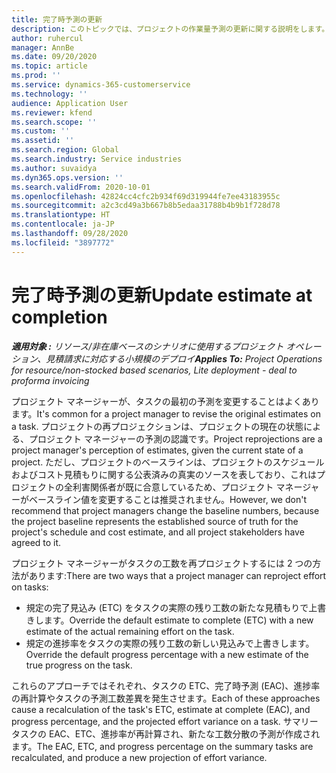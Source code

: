 ```yaml
---
title: 完了時予測の更新
description: このトピックでは、プロジェクトの作業量予測の更新に関する説明をします。
author: ruhercul
manager: AnnBe
ms.date: 09/20/2020
ms.topic: article
ms.prod: ''
ms.service: dynamics-365-customerservice
ms.technology: ''
audience: Application User
ms.reviewer: kfend
ms.search.scope: ''
ms.custom: ''
ms.assetid: ''
ms.search.region: Global
ms.search.industry: Service industries
ms.author: suvaidya
ms.dyn365.ops.version: ''
ms.search.validFrom: 2020-10-01
ms.openlocfilehash: 42824cc4cfc2b934f69d319944fe7ee43183955c
ms.sourcegitcommit: a2c3cd49a3b667b8b5edaa31788b4b9b1f728d78
ms.translationtype: HT
ms.contentlocale: ja-JP
ms.lasthandoff: 09/28/2020
ms.locfileid: "3897772"
---
```

# <a name="update-estimate-at-completion"></a><span data-ttu-id="5d49e-103">完了時予測の更新</span><span class="sxs-lookup"><span data-stu-id="5d49e-103">Update estimate at completion</span></span>

<span data-ttu-id="5d49e-104">_**適用対象 :** リソース/非在庫ベースのシナリオに使用するプロジェクト オペレーション、見積請求に対応する小規模のデプロイ_</span><span class="sxs-lookup"><span data-stu-id="5d49e-104">_**Applies To:** Project Operations for resource/non-stocked based scenarios, Lite deployment - deal to proforma invoicing_</span></span>

<span data-ttu-id="5d49e-105">プロジェクト マネージャーが、タスクの最初の予測を変更することはよくあります。</span><span class="sxs-lookup"><span data-stu-id="5d49e-105">It's common for a project manager to revise the original estimates on a task.</span></span> <span data-ttu-id="5d49e-106">プロジェクトの再プロジェクションは、プロジェクトの現在の状態による、プロジェクト マネージャーの予測の認識です。</span><span class="sxs-lookup"><span data-stu-id="5d49e-106">Project reprojections are a project manager's perception of estimates, given the current state of a project.</span></span> <span data-ttu-id="5d49e-107">ただし、プロジェクトのベースラインは、プロジェクトのスケジュールおよびコスト見積もりに関する公表済みの真実のソースを表しており、これはプロジェクトの全利害関係者が既に合意しているため、プロジェクト マネージャーがベースライン値を変更することは推奨されません。</span><span class="sxs-lookup"><span data-stu-id="5d49e-107">However, we don't recommend that project managers change the baseline numbers, because the project baseline represents the established source of truth for the project's schedule and cost estimate, and all project stakeholders have agreed to it.</span></span>

<span data-ttu-id="5d49e-108">プロジェクト マネージャーがタスクの工数を再プロジェクトするには 2 つの方法があります:</span><span class="sxs-lookup"><span data-stu-id="5d49e-108">There are two ways that a project manager can reproject effort on tasks:</span></span>

- <span data-ttu-id="5d49e-109">規定の完了見込み (ETC) をタスクの実際の残り工数の新たな見積もりで上書きします。</span><span class="sxs-lookup"><span data-stu-id="5d49e-109">Override the default estimate to complete (ETC) with a new estimate of the actual remaining effort on the task.</span></span> 
- <span data-ttu-id="5d49e-110">規定の進捗率をタスクの実際の残り工数の新しい見込みで上書きします。</span><span class="sxs-lookup"><span data-stu-id="5d49e-110">Override the default progress percentage with a new estimate of the true progress on the task.</span></span>

<span data-ttu-id="5d49e-111">これらのアプローチではそれぞれ、タスクの ETC、完了時予測 (EAC)、進捗率の再計算やタスクの予測工数差異を発生させます。</span><span class="sxs-lookup"><span data-stu-id="5d49e-111">Each of these approaches cause a recalculation of the task's ETC, estimate at complete (EAC), and progress percentage, and the projected effort variance on a task.</span></span> <span data-ttu-id="5d49e-112">サマリー タスクの EAC、ETC、進捗率が再計算され、新たな工数分散の予測が作成されます。</span><span class="sxs-lookup"><span data-stu-id="5d49e-112">The EAC, ETC, and progress percentage on the summary tasks are recalculated, and produce a new projection of effort variance.</span></span>
